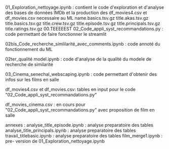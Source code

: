 01_Exploration_nettoyage.ipynb : contient le code d'exploration et d'analyse des bases de données IMDb et la production des df_movies4.csv et df_movies.csv necessaire au ML 
  name.basics.tsv.gz
  title.akas.tsv.gz
  title.basics.tsv.gz
  title.crew.tsv.gz
  title.episode.tsv.gz
  title.principals.tsv.gz
  title.ratings.tsv.gz
 00.TEEEEEST 
02_Code_appli_syst_recommandations.py :                  code permettant de faire fonctionner le streamlit

02bis_Code_recherche_simlilarité_avec_comments.ipynb :   code annoté du fonctionnement du ML 

02ter_qualité model.ipynb :                              code d'analyse de la qualité du modele de recherche de similarité

03_Cinema_senechal_webscaping.ipynb :                    code permettant d'obtenir des infos sur les films en salle

df_movies4.csv et df_movies.csv:                         tables en input pour le code "02_Code_appli_syst_recommandations.py"

df_movies_cinema.csv : en cours pour "02_Code_appli_syst_recommandations.py" avec proposition de film en salle

annexes : 
analyse_title_episode.ipynb :    analyse preparatoire des tables 
analyse_title_principals.ipynb : analyse preparatoire des tables 
travail_titlebasic.ipynb :       analyse preparatoire des tables 
film_merge1.ipynb :              pre- version de 01_Exploration_nettoyage.ipynb










  

